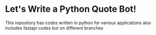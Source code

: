 # Let's Write a Python Quote Bot!

This repository has codes written in python for various applications also includes fastapi codes but on different branches
